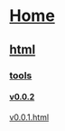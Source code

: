 # [Home](../../..)

## [html](../../)

### [tools](..)

#### [v0.0.2](https://github.com/littleflute/blog/edit/master/html/tools/blRegEx/index.md)

[v0.0.1.html](v0.0.1.html)
